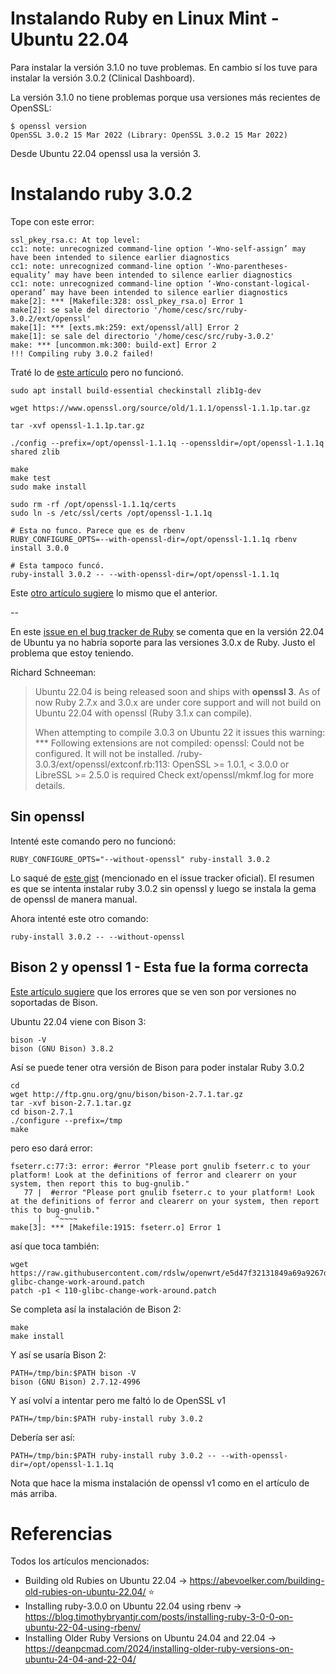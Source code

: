 # Instalando Ruby en Linux Mint - Ubuntu 22.04
Para instalar la versión 3.1.0 no tuve problemas. En cambio sí los tuve para instalar la versión 3.0.2 (Clinical Dashboard).

La versión 3.1.0 no tiene problemas porque usa versiones más recientes de OpenSSL:

    $ openssl version
    OpenSSL 3.0.2 15 Mar 2022 (Library: OpenSSL 3.0.2 15 Mar 2022)

Desde Ubuntu 22.04 openssl usa la versión 3.

# Instalando ruby 3.0.2

Tope con este error:

    ssl_pkey_rsa.c: At top level:
    cc1: note: unrecognized command-line option ‘-Wno-self-assign’ may have been intended to silence earlier diagnostics
    cc1: note: unrecognized command-line option ‘-Wno-parentheses-equality’ may have been intended to silence earlier diagnostics
    cc1: note: unrecognized command-line option ‘-Wno-constant-logical-operand’ may have been intended to silence earlier diagnostics
    make[2]: *** [Makefile:328: ossl_pkey_rsa.o] Error 1
    make[2]: se sale del directorio '/home/cesc/src/ruby-3.0.2/ext/openssl'
    make[1]: *** [exts.mk:259: ext/openssl/all] Error 2
    make[1]: se sale del directorio '/home/cesc/src/ruby-3.0.2'
    make: *** [uncommon.mk:300: build-ext] Error 2
    !!! Compiling ruby 3.0.2 failed!

Traté lo de [este artículo](https://blog.timothybryantjr.com/posts/installing-ruby-3-0-0-on-ubuntu-22-04-using-rbenv/) pero no funcionó.

    sudo apt install build-essential checkinstall zlib1g-dev
    
    wget https://www.openssl.org/source/old/1.1.1/openssl-1.1.1p.tar.gz
    
    tar -xvf openssl-1.1.1p.tar.gz
    
    ./config --prefix=/opt/openssl-1.1.1q --openssldir=/opt/openssl-1.1.1q shared zlib
    
    make
    make test
    sudo make install
    
    sudo rm -rf /opt/openssl-1.1.1q/certs
    sudo ln -s /etc/ssl/certs /opt/openssl-1.1.1q
    
    # Esta no funco. Parece que es de rbenv
    RUBY_CONFIGURE_OPTS=--with-openssl-dir=/opt/openssl-1.1.1q rbenv install 3.0.0
    
    # Esta tampoco funcó.
    ruby-install 3.0.2 -- --with-openssl-dir=/opt/openssl-1.1.1q

Este [otro artículo sugiere](https://deanpcmad.com/2024/installing-older-ruby-versions-on-ubuntu-24-04-and-22-04/) lo mismo que el anterior.

--

En este [issue en el bug tracker de Ruby](https://bugs.ruby-lang.org/issues/18658) se comenta que en la versión 22.04 de Ubuntu ya no habría soporte para las versiones 3.0.x de Ruby. Justo el problema que estoy teniendo.

Richard Schneeman:

> Ubuntu 22.04 is being released soon and ships with **openssl 3**. As of now Ruby 2.7.x and 3.0.x are under core support and will not build on Ubuntu 22.04 with openssl (Ruby 3.1.x can compile).
> 
> When attempting to compile 3.0.3 on Ubuntu 22 it issues this warning:
    *** Following extensions are not compiled:
    openssl:
      Could not be configured. It will not be installed.
      /ruby-3.0.3/ext/openssl/extconf.rb:113: OpenSSL >= 1.0.1, < 3.0.0 or LibreSSL >= 2.5.0 is required
      Check ext/openssl/mkmf.log for more details.


## Sin openssl

Intenté este comando pero no funcionó:

    RUBY_CONFIGURE_OPTS="--without-openssl" ruby-install 3.0.2

Lo saqué de [este gist](https://gist.github.com/yob/08d53a003181aa0fcce9812b1b533870) (mencionado en el issue tracker oficial). El resumen es que se intenta instalar ruby 3.0.2 sin openssl y luego se instala la gema de openssl de manera manual.

Ahora intenté este otro comando:

    ruby-install 3.0.2 -- --without-openssl


## Bison 2 y openssl 1 - Esta fue la forma correcta

[Este artículo sugiere](https://abevoelker.com/building-old-rubies-on-ubuntu-22.04/) que los errores que se ven son por versiones no soportadas de Bison.

Ubuntu 22.04 viene con Bison 3:

    bison -V
    bison (GNU Bison) 3.8.2

Así se puede tener otra versión de Bison para poder instalar Ruby 3.0.2

    cd
    wget http://ftp.gnu.org/gnu/bison/bison-2.7.1.tar.gz
    tar -xvf bison-2.7.1.tar.gz
    cd bison-2.7.1
    ./configure --prefix=/tmp
    make

pero eso dará error:

    fseterr.c:77:3: error: #error "Please port gnulib fseterr.c to your platform! Look at the definitions of ferror and clearerr on your system, then report this to bug-gnulib."
       77 |  #error "Please port gnulib fseterr.c to your platform! Look at the definitions of ferror and clearerr on your system, then report this to bug-gnulib."
          |   ^~~~~
    make[3]: *** [Makefile:1915: fseterr.o] Error 1

así que toca también:

    wget https://raw.githubusercontent.com/rdslw/openwrt/e5d47f32131849a69a9267de51a30d6be1f0d0ac/tools/bison/patches/110-glibc-change-work-around.patch
    patch -p1 < 110-glibc-change-work-around.patch

Se completa así la instalación de Bison 2:

    make
    make install

Y así se usaría Bison 2:

    PATH=/tmp/bin:$PATH bison -V
    bison (GNU Bison) 2.7.12-4996

Y así volví a intentar pero me faltó lo de OpenSSL v1

    PATH=/tmp/bin:$PATH ruby-install ruby 3.0.2

Debería ser así:

    PATH=/tmp/bin:$PATH ruby-install ruby 3.0.2 -- --with-openssl-dir=/opt/openssl-1.1.1q

Nota que hace la misma instalación de openssl v1 como en el artículo de más arriba.

# Referencias

Todos los artículos mencionados:

- Building old Rubies on Ubuntu 22.04 → https://abevoelker.com/building-old-rubies-on-ubuntu-22.04/ ⭐ 
- Installing ruby-3.0.0 on Ubuntu 22.04 using rbenv → https://blog.timothybryantjr.com/posts/installing-ruby-3-0-0-on-ubuntu-22-04-using-rbenv/
- Installing Older Ruby Versions on Ubuntu 24.04 and 22.04 → https://deanpcmad.com/2024/installing-older-ruby-versions-on-ubuntu-24-04-and-22-04/



